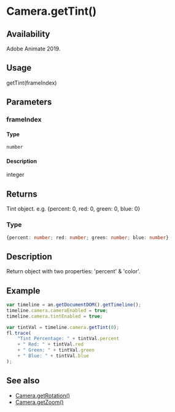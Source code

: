 # Camera.getTint()

## Availability

Adobe Animate 2019.

## Usage

getTint(frameIndex)

## Parameters

### **frameIndex**

#### Type

```typescript
number
```

#### Description

integer

## Returns

Tint object. e.g. {percent: 0, red: 0, green: 0, blue: 0}

### Type

```typescript
{percent: number; red: number; green: number; blue: number}
```

## Description

Return object with two properties: 'percent' & 'color'.

## Example

```javascript
var timeline = an.getDocumentDOM().getTimeline();
timeline.camera.cameraEnabled = true;
timeline.camera.tintEnabled = true;

var tintVal = timeline.camera.getTint(0);
fl.trace(
    "Tint Percentage: " + tintVal.percent
    + " Red: " + tintVal.red
    + " Green: " + tintVal.green
    + " Blue: " + tintVal.blue
);
```

## See also

- [Camera.getRotation()](../Camera_object/Camera2.md)
- [Camera.getZoom()](../Camera_object/Camera1.md)
